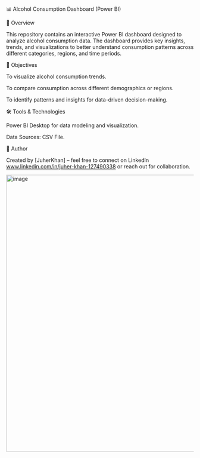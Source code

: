 📊 Alcohol Consumption Dashboard (Power BI)

📌 Overview

This repository contains an interactive Power BI dashboard designed to analyze alcohol consumption data. The dashboard provides key insights, trends, and visualizations to better understand consumption patterns across different categories, regions, and time periods.

🎯 Objectives

To visualize alcohol consumption trends.

To compare consumption across different demographics or regions.

To identify patterns and insights for data-driven decision-making.

🛠️ Tools & Technologies

Power BI Desktop for data modeling and visualization.

Data Sources: CSV File.

📢 Author

Created by [JuherKhan] – feel free to connect on LinkedIn www.linkedin.com/in/juher-khan-127490338 or reach out for collaboration.

<img width="1331" height="742" alt="image" src="https://github.com/user-attachments/assets/5c5eaaf3-3715-4ebf-a0a3-16bf29cd7fa2" />

